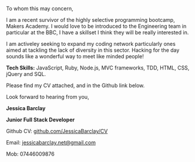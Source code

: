 To whom this may concern,

I am a recent survivor of the highly selective programming bootcamp, Makers Academy. I would love to be introduced to the Engineering team in particular at the BBC, I have a skillset I think they will be really interested in. 

I am activeley seeking to expand my coding network particularly ones aimed at tackling the lack of diversity in this sector. Hacking for the day sounds like a wonderful way to meet like minded people!



**Tech Skills:** JavaScript, Ruby, Node.js, MVC frameworks, TDD, HTML, CSS, jQuery and SQL.

Please find my CV attached, and in the Github link below.



Look forward to hearing from you,

**Jessica Barclay**



**Junior Full Stack Developer**

Github CV: [github.com/JessicaBarclay/CV](github.com/JessicaBarclay/CV)

Email: jessicabarclay.net@gmail.com

Mob: 07446009876



